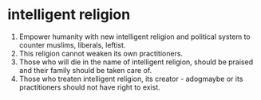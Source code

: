 # intelligent religion

1. Empower humanity with new intelligent religion and political system to counter muslims, liberals, leftist.
2. This religion cannot weaken its own practitioners.
3. Those who will die in the name of intelligent religion, should be praised and their family should be taken care of.
4. Those who treaten intelligent religion, its creator - adogmaybe or its practitioners should not have right to exist.
